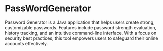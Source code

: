 # PassWordGenerator
Password Generator is a Java application that helps users create strong, customizable passwords. Features include password strength evaluation, history tracking, and an intuitive command-line interface. With a focus on security best practices, this tool empowers users to safeguard their online accounts effectively.
